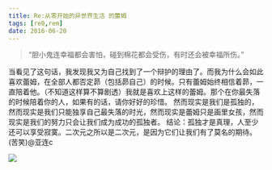 ```yaml
---
title: Re:从零开始的异世界生活 的蕾姆
tags: [re0,rem]
date: 2016-06-20
---
```


> “胆小鬼连幸福都会害怕，碰到棉花都会受伤，有时还会被幸福所伤。”

当看见了这句话，我发现我又为自己找到了一个辩护的理由了。而我为什么会如此喜欢蕾姆，在全部人都否定昴（包括昴自己）的时候。只有蕾姆始终相信着昴，一直陪着他。（不知道这样算不算剧透）我就是喜欢上这样的蕾姆。那个在你最失落的时候陪着你的人，如果有的话，请你好好的珍惜。
然而现实是我们是孤独的，然而现实是我们只能独享自己最失落的时光，然而现实是蕾姆只是画里女孩，然而现实是我们的努力只会让我们成为成功的孤独者。
结论：孤独才是真理，人至少还可以享受寂寞。二次元之所以是二次元，是因为它们让我们有了莫名的期待。
(苦笑)@亚连c

![](https://raw.githubusercontent.com/xieguigang/xieguigang.github.io-hexo/master/images/c/Rem.png)